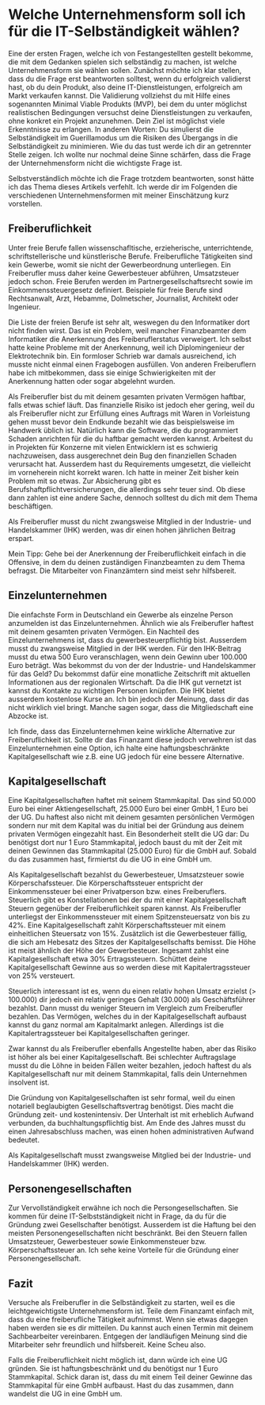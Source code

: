 # Welche Unternehmensform soll ich für die IT-Selbständigkeit wählen?

Eine der ersten Fragen, welche ich von Festangestellten gestellt bekomme, die mit dem Gedanken spielen sich selbständig zu machen, ist welche Unternehmensform sie wählen sollen. Zunächst möchte ich klar stellen, dass du die Frage erst beantworten solltest, wenn du erfolgreich validierst hast, ob du dein Produkt, also deine IT-Dienstleistungen, erfolgreich am Markt verkaufen kannst. Die Validierung vollziehst du mit Hilfe eines sogenannten Minimal Viable Produkts (MVP), bei dem du unter möglichst realistischen Bedingungen versuchst deine Dienstleistungen zu verkaufen, ohne konkret ein Projekt anzunehmen. Dein Ziel ist möglichst viele Erkenntnisse zu erlangen. In anderen Worten: Du simulierst die Selbständigkeit im Guerillamodus um die Risiken des Übergangs in die Selbständigkeit zu minimieren. Wie du das tust werde ich dir an getrennter Stelle zeigen. Ich wollte nur nochmal deine Sinne schärfen, dass die Frage der Unternehmensform nicht die wichtigste Frage ist.

Selbstverständlich möchte ich die Frage trotzdem beantworten, sonst hätte ich das Thema dieses Artikels verfehlt. Ich werde dir im Folgenden die verschiedenen Unternehmensformen mit meiner Einschätzung kurz vorstellen.

## Freiberuflichkeit

Unter freie Berufe fallen wissenschafltische, erzieherische, unterrichtende, schriftstellerische und künstlerische Berufe. Freiberufliche Tätigkeiten sind kein Gewerbe, womit sie nicht der Gewerbeordnung unterliegen. Ein Freiberufler muss daher keine Gewerbesteuer abführen, Umsatzsteuer jedoch schon. Freie Berufen werden im Partnergesellschaftsrecht sowie im Einkommenssteuergesetz definiert. Beispiele für freie Berufe sind Rechtsanwalt, Arzt, Hebamme, Dolmetscher, Journalist, Architekt oder Ingenieur.

Die Liste der freien Berufe ist sehr alt, weswegen du den Informatiker dort nicht finden wirst. Das ist ein Problem, weil mancher Finanzbeamter dem Informatiker die Anerkennung des Freiberuflerstatus verweigert. Ich selbst hatte keine Probleme mit der Anerkennung, weil ich Diplomingenieur der Elektrotechnik bin. Ein formloser Schrieb war damals ausreichend, ich musste nicht einmal einen Fragebogen ausfüllen. Von anderen Freiberuflern habe ich mitbekommen, dass sie einige Schwierigkeiten mit der Anerkennung hatten oder sogar abgelehnt wurden.

Als Freiberufler bist du mit deinem gesamten privaten Vermögen haftbar, falls etwas schief läuft. Das finanzielle Risiko ist jedoch eher gering, weil du als Freiberufler nicht zur Erfüllung eines Auftrags mit Waren in Vorleistung gehen musst bevor dein Endkunde bezahlt wie das beispielsweise im Handwerk üblich ist.
Natürlich kann die Software, die du programmiert Schaden anrichten für die du haftbar gemacht werden kannst. Arbeitest du in Projekten für Konzerne mit vielen Entwicklern ist es schwierig nachzuweisen, dass ausgerechnet dein Bug den finanziellen Schaden verursacht hat. Ausserdem hast du Requirements umgesetzt, die vielleicht im vorneherein nicht korrekt waren. Ich hatte in meiner Zeit bisher kein Problem mit so etwas. Zur Absicherung gibt es Berufshaftpflichtversicherungen, die allerdings sehr teuer sind. Ob diese dann zahlen ist eine andere Sache, dennoch solltest du dich mit dem Thema beschäftigen.

Als Freiberufler musst du nicht zwangsweise Mitglied in der Industrie- und Handelskammer (IHK) werden, was dir einen hohen jährlichen Beitrag erspart.

Mein Tipp: Gehe bei der Anerkennung der Freiberuflichkeit einfach in die Offensive, in dem du deinen zuständigen Finanzbeamten zu dem Thema befragst. Die Mitarbeiter von Finanzämtern sind meist sehr hilfsbereit.

## Einzelunternehmen

Die einfachste Form in Deutschland ein Gewerbe als einzelne Person anzumelden ist das Einzelunternehmen. Ähnlich wie als Freiberufler haftest mit deinem gesamten privaten Vermögen.
Ein Nachteil des Einzelunternehmens ist, dass du gewerbesteuerpflichtig bist. Ausserdem musst du zwangsweise Mitglied in der IHK werden. Für den IHK-Beitrag musst du etwa 500 Euro veranschlagen, wenn dein Gewinn uber 100.000 Euro beträgt. Was bekommst du von der der Industrie- und Handelskammer für das Geld? Du bekommst dafür eine monatliche Zeitschrift mit aktuellen Informationen aus der regionalen Wirtschaft. Da die IHK gut vernetzt ist kannst du Kontakte zu wichtigen Personen knüpfen. Die IHK bietet ausserdem kostenlose Kurse an. Ich bin jedoch der Meinung, dass dir das nicht wirklich viel bringt. Manche sagen sogar, dass die Mitgliedschaft eine Abzocke ist.

Ich finde, dass das Einzelunternehmen keine wirkliche Alternative zur Freiberuflichkeit ist. Sollte dir das Finanzamt diese jedoch verwehren ist das Einzelunternehmen eine Option, ich halte eine haftungsbeschränkte Kapitalgesellschaft wie z.B. eine UG jedoch für eine bessere Alternative.

## Kapitalgesellschaft

Eine Kapitalgesellschaften haftet mit seinem Stammkapital. Das sind 50.000 Euro bei einer Aktiengesellschaft, 25.000 Euro bei einer GmbH, 1 Euro bei der UG. Du haftest also nicht mit deinem gesamten persönlichen Vermögen sondern nur mit dem Kapital was du initial bei der Gründung aus deinem privaten Vermögen eingezahlt hast. Ein Besonderheit stellt die UG dar: Du benötigst dort nur 1 Euro Stammkapital, jedoch baust du mit der Zeit mit deinen Gewinnen das Stammkapital (25.000 Euro) für die GmbH auf. Sobald du das zusammen hast, firmiertst du die UG in eine GmbH um.

Als Kapitalgesellschaft bezahlst du Gewerbesteuer, Umsatzsteuer sowie Körperschafssteuer. Die Körperschaftssteuer entspricht der Einkommenssteuer bei einer Privatperson bzw. eines Freiberuflers.
Steuerlich gibt es Konstellationen bei der du mit einer Kapitalgesellschaft Steuern gegenüber der Freiberuflichkeit sparen kannst. Als Freiberufler unterliegst der Einkommenssteuer mit einem Spitzensteuersatz von bis zu 42%. Eine Kapitalgesellschaft zahlt Körperschaftssteuer mit einem einheitlichen Steuersatz von 15%. Zusätzlich ist die Gewerbesteuer fällig, die sich am Hebesatz des Sitzes der Kapitalgesellschafts bemisst. Die Höhe ist meist ähnlich der Höhe der Gewerbesteuer. Ingesamt zahlst eine Kapitalgesellschaft etwa 30% Ertragssteuern. Schüttet deine Kapitalgesellschaft Gewinne aus so werden diese mit Kapitalertragssteuer von 25% versteuert.

Steuerlich interessant ist es, wenn du einen relativ hohen Umsatz erzielst (> 100.000) dir jedoch ein relativ geringes Gehalt (30.000) als Geschäftsführer bezahlst. Dann musst du weniger Steuern im Vergleich zum Freiberufler bezahlen. Das Vermögen, welches du in der Kapitalgesellschaft aufbaust kannst du ganz normal am Kapitalmarkt anlegen. Allerdings ist die Kapitalertragssteuer bei Kapitalgesellschaften geringer.

Zwar kannst du als Freiberufler ebenfalls Angestellte haben, aber das Risiko ist höher als bei einer Kapitalgesellschaft. Bei schlechter Auftragslage musst du die Löhne in beiden Fällen weiter bezahlen, jedoch haftest du als Kapitalgesellschaft nur mit deinem Stammkapital, falls dein Unternehmen insolvent ist.

Die Gründung von Kapitalgesellschaften ist sehr formal, weil du einen notariell beglaubigten Gesellschaftsvertrag benötigst. Dies macht die Gründung zeit- und kostenintensiv. Der Unterhalt ist mit erheblich Aufwand verbunden, da buchhaltungspflichtig bist. Am Ende des Jahres musst du einen Jahresabschluss machen, was einen hohen administrativen Aufwand bedeutet.

Als Kapitalgesellschaft musst zwangsweise Mitglied bei der Industrie- und Handelskammer (IHK) werden.

## Personengesellschaften

Zur Vervollständigkeit erwähne ich noch die Persongesellschaften. Sie kommen für deine IT-Selbstständigkeit nicht in Frage, da du für die Gründung zwei Gesellschafter benötigst. Ausserdem ist die Haftung bei den meisten Personengesellschaften nicht beschränkt. Bei den Steuern fallen Umsatzsteuer, Gewerbesteuer sowie Einkommensteuer bzw. Körperschaftssteuer an. Ich sehe keine Vorteile für die Gründung einer Personengesellschaft.

## Fazit

Versuche als Freiberufler in die Selbständigkeit zu starten, weil es die leichtgewichtigste Unternehmensform ist. Teile dem Finanzamt einfach mit, dass du eine freiberufliche Tätigkeit aufnimmst. Wenn sie etwas dagegen haben werden sie es dir mitteilen. Du kannst auch einen Termin mit deinem Sachbearbeiter vereinbaren. Entgegen der landläufigen Meinung sind die Mitarbeiter sehr freundlich und hilfsbereit. Keine Scheu also.

Falls die Freiberuflichkeit nicht möglich ist, dann würde ich eine UG gründen. Sie ist haftungsbeschränkt und du benötigst nur 1 Euro Stammkapital. Schick daran ist, dass du mit einem Teil deiner Gewinne das Stammkapital für eine GmbH aufbaust. Hast du das zusammen, dann wandelst die UG in eine GmbH um.

